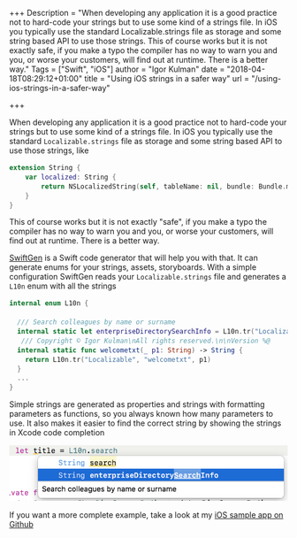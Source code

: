 +++
Description = "When developing any application it is a good practice not to hard-code your strings but to use some kind of a strings file. In iOS you typically use the standard Localizable.strings file as storage and some string based API to use those strings. This of course works but it is not exactly safe, if you make a typo the compiler has no way to warn you and you, or worse your customers, will find out at runtime. There is a better way."
Tags = ["Swift", "iOS"]
author = "Igor Kulman"
date = "2018-04-18T08:29:12+01:00"
title = "Using iOS strings in a safer way"
url = "/using-ios-strings-in-a-safer-way"

+++

When developing any application it is a good practice not to hard-code your strings but to use some kind of a strings file. In iOS you typically use the standard `Localizable.strings` file as storage and some string based API to use those strings, like 

```swift
extension String {
    var localized: String {
        return NSLocalizedString(self, tableName: nil, bundle: Bundle.main, value: "", comment: "")
    }
}
```

This of course works but it is not exactly "safe", if you make a typo the compiler has no way to warn you and you, or worse your customers, will find out at runtime. There is a better way.

[SwiftGen](https://github.com/SwiftGen/SwiftGen) is a Swift code generator that will help you with that. It can generate enums for your strings, assets, storyboards. With a simple configuration SwiftGen reads your `Localizable.strings` file and generates a `L10n` enum with all the strings

```swift
internal enum L10n {

  /// Search colleagues by name or surname
  internal static let enterpriseDirectorySearchInfo = L10n.tr("Localizable", "enterprise_directory_search_info")
   /// Copyright © Igor Kulman\nAll rights reserved.\n\nVersion %@
  internal static func welcometxt(_ p1: String) -> String {
    return L10n.tr("Localizable", "welcometxt", p1)
  }
  ...
}
```

Simple strings are generated as properties and strings with formatting parameters as functions, so you always known how many parameters to use. It also makes it easier to find the correct string by showing the strings in Xcode code completion

![Strings code completion](iosstrings.png)

If you want a more complete example, take a look at my [iOS sample app on Github](https://github.com/igorkulman/iOSSampleApp)

<!--more-->
